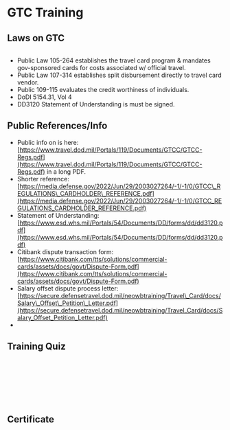 # GTC Training

## Laws on GTC

<figure><img src="../../.gitbook/assets/image (796).png" alt=""><figcaption></figcaption></figure>

* Public Law 105-264 establishes the travel card program & mandates gov-sponsored cards for costs associated w/ official travel.
* Public Law 107-314 establishes split disbursement directly to travel card vendor.
* Public 109-115 evaluates the credit worthiness of individuals.&#x20;
* DoDI 5154.31, Vol 4
* DD3120 Statement of Understanding is must be signed.



## Public References/Info

* Public info on is here: [https://www.travel.dod.mil/Portals/119/Documents/GTCC/GTCC-Regs.pdf](https://www.travel.dod.mil/Portals/119/Documents/GTCC/GTCC-Regs.pdf) in a long PDF.
* Shorter reference: [https://media.defense.gov/2022/Jun/29/2003027264/-1/-1/0/GTCC\_REGULATIONS\_CARDHOLDER\_REFERENCE.pdf](https://media.defense.gov/2022/Jun/29/2003027264/-1/-1/0/GTCC_REGULATIONS_CARDHOLDER_REFERENCE.pdf)
* Statement of Understanding: [https://www.esd.whs.mil/Portals/54/Documents/DD/forms/dd/dd3120.pdf](https://www.esd.whs.mil/Portals/54/Documents/DD/forms/dd/dd3120.pdf)
* Citibank dispute transaction form: [https://www.citibank.com/tts/solutions/commercial-cards/assets/docs/govt/Dispute-Form.pdf](https://www.citibank.com/tts/solutions/commercial-cards/assets/docs/govt/Dispute-Form.pdf)
* Salary offset dispute process letter: [https://secure.defensetravel.dod.mil/neowbtraining/Travel\_Card/docs/Salary\_Offset\_Petition\_Letter.pdf](https://secure.defensetravel.dod.mil/neowbtraining/Travel_Card/docs/Salary_Offset_Petition_Letter.pdf)
*

## Training Quiz

<figure><img src="../../.gitbook/assets/image (797).png" alt=""><figcaption></figcaption></figure>

<figure><img src="../../.gitbook/assets/image (798).png" alt=""><figcaption></figcaption></figure>

<figure><img src="../../.gitbook/assets/image (799).png" alt=""><figcaption></figcaption></figure>

<figure><img src="../../.gitbook/assets/image (800).png" alt=""><figcaption></figcaption></figure>

<figure><img src="../../.gitbook/assets/image (801).png" alt=""><figcaption></figcaption></figure>

<figure><img src="../../.gitbook/assets/image (802).png" alt=""><figcaption></figcaption></figure>

<figure><img src="../../.gitbook/assets/image (803).png" alt=""><figcaption></figcaption></figure>

<figure><img src="../../.gitbook/assets/image (804).png" alt=""><figcaption></figcaption></figure>

## Certificate

<figure><img src="../../.gitbook/assets/image (805).png" alt=""><figcaption></figcaption></figure>





